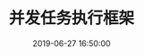 ﻿---
title: 并发任务执行框架
date: 2019-06-27 16:50:00
update: 2019-06-27 16:50:00
categories: 并发编程
tags: [并发编程实战]
---

### 